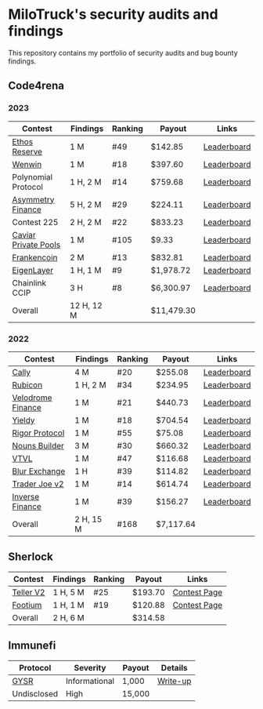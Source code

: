 # MiloTruck's security audits and findings

This repository contains my portfolio of security audits and bug bounty findings.

## Code4rena

### 2023
| Contest | Findings | Ranking | Payout | Links |
| - | - | - | - | - |
| [Ethos Reserve](/code4rena/2023-02-ethos.md) | 1 M | #49 | $142.85 | [Leaderboard](https://code4rena.com/contests/2023-02-ethos-reserve-contest) |
| [Wenwin](/code4rena/2023-03-wenwin.md) | 1 M | #18 | $397.60 | [Leaderboard](https://code4rena.com/contests/2023-03-wenwin-contest) |
| Polynomial Protocol | 1 H, 2 M | #14 | $759.68 | [Leaderboard](https://code4rena.com/contests/2023-03-polynomial-protocol-contest) |
| [Asymmetry Finance](/code4rena/2023-03-asymmetry.md) | 5 H, 2 M | #29 | $224.11 | [Leaderboard](https://code4rena.com/contests/2023-03-asymmetry-contest) |
| Contest 225 | 2 H, 2 M | #22 | $833.23 | [Leaderboard](https://code4rena.com/contests/2023-03-contest-225-contest) |
| [Caviar Private Pools](/code4rena/2023-04-caviar.md) | 1 M | #105 | $9.33 | [Leaderboard](https://code4rena.com/contests/2023-04-caviar-private-pools) |
| [Frankencoin](/code4rena/2023-04-frankencoin.md) | 2 M | #13 | $832.81 | [Leaderboard](https://code4rena.com/contests/2023-04-frankencoin) |
| [EigenLayer](/code4rena/2023-04-eigenlayer.md) | 1 H, 1 M | #9 | $1,978.72 | [Leaderboard](https://code4rena.com/contests/2023-04-eigenlayer-contest) |
| Chainlink CCIP | 3 H | #8 | $6,300.97 | [Leaderboard](https://code4rena.com/contests/2023-05-chainlink-cross-chain-services-ccip-and-arm-network) |
| Overall | 12 H, 12 M |  | $11,479.30 |  |

### 2022
| Contest | Findings | Ranking | Payout | Links |
| - | - | - | - | - |
| [Cally](/code4rena/2022-05-cally.md) | 4 M | #20 | $255.08 | [Leaderboard](https://code4rena.com/contests/2022-05-cally-contest) |
| [Rubicon](/code4rena/2022-05-rubicon.md) | 1 H, 2 M | #34 | $234.95 | [Leaderboard](https://code4rena.com/contests/2022-05-rubicon-contest) |
| [Velodrome Finance](/code4rena/2022-05-velodrome.md) | 1 M | #21 | $440.73 | [Leaderboard](https://code4rena.com/contests/2022-05-velodrome-finance-contest) |
| [Yieldy](/code4rena/2022-06-yieldy.md) | 1 M | #18 | $704.54 | [Leaderboard](https://code4rena.com/contests/2022-06-yieldy-contest) |
| [Rigor Protocol](/code4rena/2022-08-rigor.md) | 1 M | #55 | $75.08 | [Leaderboard](https://code4rena.com/contests/2022-08-rigor-protocol-contest) |
| [Nouns Builder](/code4rena/2022-09-nouns-builder.md) | 3 M | #30 | $660.32 | [Leaderboard](https://code4rena.com/contests/2022-09-nouns-builder-contest) |
| [VTVL](/code4rena/2022-09-vtvl.md) | 1 M | #47 | $116.68 | [Leaderboard](https://code4rena.com/contests/2022-09-vtvl-contest) |
| [Blur Exchange](/code4rena/2022-10-blur.md) | 1 H | #39 | $114.82 | [Leaderboard](https://code4rena.com/contests/2022-10-blur-exchange-contest)
| [Trader Joe v2](/code4rena/2022-10-traderjoe.md) | 1 M | #14 | $614.74 | [Leaderboard](https://code4rena.com/contests/2022-10-trader-joe-v2-contest) |
| [Inverse Finance](/code4rena/2022-10-inverse.md) | 1 M | #39 | $156.27 | [Leaderboard](https://code4rena.com/contests/2022-10-inverse-finance-contest) |
| Overall | 2 H, 15 M | #168 | $7,117.64 |  |

## Sherlock

| Contest | Findings | Ranking | Payout | Links |
| - | - | - | - | - |
| [Teller V2](/sherlock/2023-03-teller.md) | 1 H, 5 M | #25 | $193.70 | [Contest Page](https://app.sherlock.xyz/audits/contests/62) |
| [Footium](/sherlock/2023-04-footium.md) | 1 H, 1 M | #19 | $120.88 | [Contest Page](https://app.sherlock.xyz/audits/contests/71) |
| Overall | 2 H, 6 M | | $314.58 |  |

## Immunefi

| Protocol | Severity | Payout | Details |
| - | - | - | - |
| [GYSR](https://immunefi.com/bounty/gysr/) | Informational | 1,000 | [Write-up](/immunefi/gysr-I-01.md) |
| Undisclosed | High | 15,000 |  |
